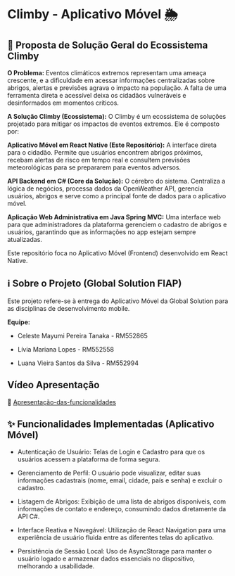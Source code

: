 # Climby - Aplicativo Móvel 🌦️
## 🚀 Proposta de Solução Geral do Ecossistema Climby
**O Problema:**
Eventos climáticos extremos representam uma ameaça crescente, e a dificuldade em acessar informações centralizadas sobre abrigos, alertas e previsões agrava o impacto na população. A falta de uma ferramenta direta e acessível deixa os cidadãos vulneráveis e desinformados em momentos críticos.

**A Solução Climby (Ecossistema):**
O Climby é um ecossistema de soluções projetado para mitigar os impactos de eventos extremos. Ele é composto por:

**Aplicativo Móvel em React Native (Este Repositório):** A interface direta para o cidadão. Permite que usuários encontrem abrigos próximos, recebam alertas de risco em tempo real e consultem previsões meteorológicas para se prepararem para eventos adversos.

**API Backend em C# (Core da Solução):** O cérebro do sistema. Centraliza a lógica de negócios, processa dados da OpenWeather API, gerencia usuários, abrigos e serve como a principal fonte de dados para o aplicativo móvel.

**Aplicação Web Administrativa em Java Spring MVC:** Uma interface web para que administradores da plataforma gerenciem o cadastro de abrigos e usuários, garantindo que as informações no app estejam sempre atualizadas.

Este repositório foca no Aplicativo Móvel (Frontend) desenvolvido em React Native.

## ℹ️ Sobre o Projeto (Global Solution FIAP)
Este projeto refere-se à entrega do Aplicativo Móvel da Global Solution para as disciplinas de desenvolvimento mobile.

**Equipe:**

* Celeste Mayumi Pereira Tanaka - RM552865

* Lívia Mariana Lopes - RM552558

* Luana Vieira Santos da Silva - RM552994

## Vídeo Apresentação
🎥 [Apresentação-das-funcionalidades](https://www.youtube.com/watch?v=LF7XQfzbE0o)


## ✨ Funcionalidades Implementadas (Aplicativo Móvel)
* Autenticação de Usuário: Telas de Login e Cadastro para que os usuários acessem a plataforma de forma segura.

* Gerenciamento de Perfil: O usuário pode visualizar, editar suas informações cadastrais (nome, email, cidade, país e senha) e excluir o cadastro.

* Listagem de Abrigos: Exibição de uma lista de abrigos disponíveis, com informações de contato e endereço, consumindo dados diretamente da API C#.

* Interface Reativa e Navegável: Utilização de React Navigation para uma experiência de usuário fluida entre as diferentes telas do aplicativo.

* Persistência de Sessão Local: Uso de AsyncStorage para manter o usuário logado e armazenar dados essenciais no dispositivo, melhorando a usabilidade.

